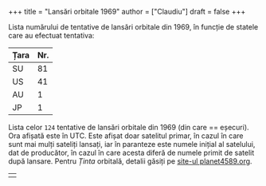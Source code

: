 +++
title = "Lansări orbitale 1969"
author = ["Claudiu"]
draft = false
+++

Lista numărului de tentative de lansări orbitale din 1969, în funcție de statele care au efectuat tentativa:

| Țara | Nr. |
|------|-----|
| SU   | 81  |
| US   | 41  |
| AU   | 1   |
| JP   | 1   |

Lista celor `124` tentative de lansări orbitale din 1969 (din care == eșecuri). Ora afișată este în UTC. Este afișat doar satelitul primar, în cazul în care sunt mai mulți sateliți lansați, iar în paranteze este numele inițial al satelului, dat de producător, în cazul în care acesta diferă de numele primit de satelit după lansare. Pentru _Ținta_ orbitală, detalii găsiți pe [site-ul planet4589.org](https://planet4589.org/space/log/orbcat.html).

|  |
|--|
|  |